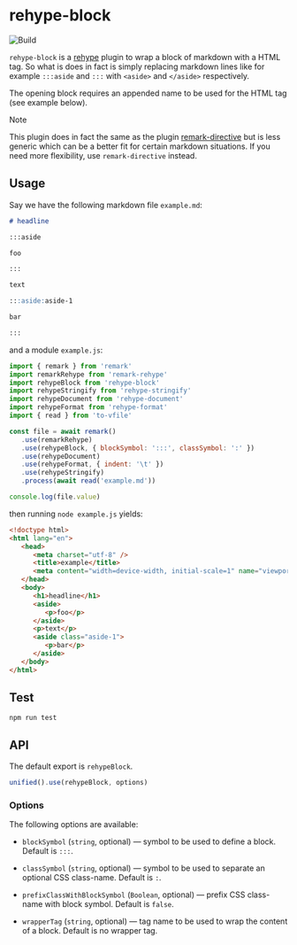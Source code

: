 # rehype-block

![Build][build-badge]

`rehype-block` is a [rehype][rehype] plugin to wrap a block of markdown with a HTML tag. So what is does in fact is simply replacing markdown lines like for example `:::aside` and `:::` with `<aside>` and `</aside>` respectively.

The opening block requires an appended name to be used for the HTML tag (see example below).

> [!NOTE]
> This plugin does in fact the same as the plugin [remark-directive](https://github.com/remarkjs/remark-directive) but is less generic which can be a better fit for certain markdown situations. If you need more flexibility, use `remark-directive` instead.

## Usage

Say we have the following markdown file `example.md`:

```markdown
# headline

:::aside

foo

:::

text

:::aside:aside-1

bar

:::
```

and a module `example.js`:

```js
import { remark } from 'remark'
import remarkRehype from 'remark-rehype'
import rehypeBlock from 'rehype-block'
import rehypeStringify from 'rehype-stringify'
import rehypeDocument from 'rehype-document'
import rehypeFormat from 'rehype-format'
import { read } from 'to-vfile'

const file = await remark()
   .use(remarkRehype)
   .use(rehypeBlock, { blockSymbol: ':::', classSymbol: ':' })
   .use(rehypeDocument)
   .use(rehypeFormat, { indent: '\t' })
   .use(rehypeStringify)
   .process(await read('example.md'))

console.log(file.value)
```

then running `node example.js` yields:

```html
<!doctype html>
<html lang="en">
   <head>
      <meta charset="utf-8" />
      <title>example</title>
      <meta content="width=device-width, initial-scale=1" name="viewport" />
   </head>
   <body>
      <h1>headline</h1>
      <aside>
         <p>foo</p>
      </aside>
      <p>text</p>
      <aside class="aside-1">
         <p>bar</p>
      </aside>
   </body>
</html>
```

## Test

    npm run test

## API

The default export is `rehypeBlock`.

```js
unified().use(rehypeBlock, options)
```

### Options

The following options are available:

-  `blockSymbol` (`string`, optional) — symbol to be used to define a block. Default is `:::`.

-  `classSymbol` (`string`, optional) — symbol to be used to separate an optional CSS class-name. Default is `:`.

-  `prefixClassWithBlockSymbol` (`Boolean`, optional) — prefix CSS class-name with block symbol. Default is `false`.

-  `wrapperTag` (`string`, optional) — tag name to be used to wrap the content of a block. Default is no wrapper tag.

[rehype]: https://github.com/rehypejs/rehype
[build-badge]: https://github.com/thomd/rehype-block/workflows/plugin-test/badge.svg

